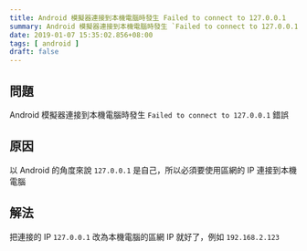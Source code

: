 ```yaml
---
title: Android 模擬器連接到本機電腦時發生 Failed to connect to 127.0.0.1
summary: Android 模擬器連接到本機電腦時發生 `Failed to connect to 127.0.0.1` 錯誤
date: 2019-01-07 15:35:02.856+08:00
tags: [ android ]
draft: false
---
```


## 問題

Android 模擬器連接到本機電腦時發生 `Failed to connect to 127.0.0.1` 錯誤

## 原因

以 Android 的角度來說  `127.0.0.1` 是自己，所以必須要使用區網的 IP 連接到本機電腦

## 解法

把連接的 IP `127.0.0.1` 改為本機電腦的區網 IP 就好了，例如 `192.168.2.123`